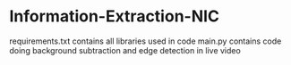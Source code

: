 # Information-Extraction-NIC
requirements.txt contains all libraries used in code
main.py contains code doing background subtraction and edge detection in live video
